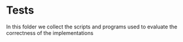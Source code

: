 # Tests

In this folder we collect the scripts and programs used to evaluate
the correctness of the implementations

